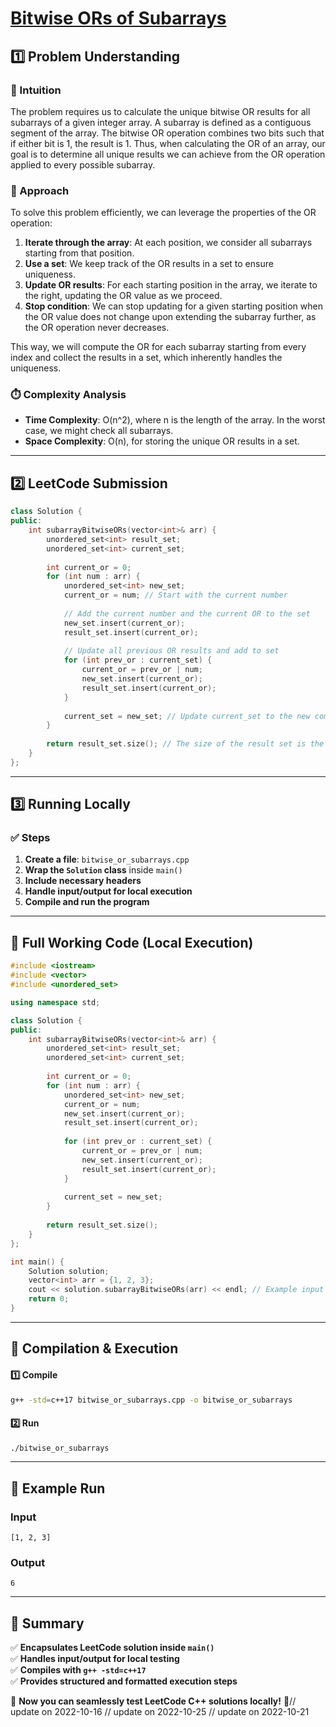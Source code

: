 # **[Bitwise ORs of Subarrays](https://leetcode.com/problems/bitwise-ors-of-subarrays/description/)**  

## **1️⃣ Problem Understanding**  
### **📌 Intuition**  
The problem requires us to calculate the unique bitwise OR results for all subarrays of a given integer array. A subarray is defined as a contiguous segment of the array. The bitwise OR operation combines two bits such that if either bit is 1, the result is 1. Thus, when calculating the OR of an array, our goal is to determine all unique results we can achieve from the OR operation applied to every possible subarray.

### **🚀 Approach**  
To solve this problem efficiently, we can leverage the properties of the OR operation:
1. **Iterate through the array**: At each position, we consider all subarrays starting from that position.
2. **Use a set**: We keep track of the OR results in a set to ensure uniqueness.
3. **Update OR results**: For each starting position in the array, we iterate to the right, updating the OR value as we proceed.
4. **Stop condition**: We can stop updating for a given starting position when the OR value does not change upon extending the subarray further, as the OR operation never decreases.

This way, we will compute the OR for each subarray starting from every index and collect the results in a set, which inherently handles the uniqueness.

### **⏱️ Complexity Analysis**  
- **Time Complexity**: O(n^2), where n is the length of the array. In the worst case, we might check all subarrays.
- **Space Complexity**: O(n), for storing the unique OR results in a set.

---  

## **2️⃣ LeetCode Submission**  
```cpp
class Solution {
public:
    int subarrayBitwiseORs(vector<int>& arr) {
        unordered_set<int> result_set;
        unordered_set<int> current_set;
        
        int current_or = 0;
        for (int num : arr) {
            unordered_set<int> new_set;
            current_or = num; // Start with the current number
            
            // Add the current number and the current OR to the set
            new_set.insert(current_or);
            result_set.insert(current_or);
            
            // Update all previous OR results and add to set
            for (int prev_or : current_set) {
                current_or = prev_or | num;
                new_set.insert(current_or);
                result_set.insert(current_or);
            }
            
            current_set = new_set; // Update current_set to the new computed set
        }
        
        return result_set.size(); // The size of the result set is the answer
    }
};
```  

---  

## **3️⃣ Running Locally**  
### **✅ Steps**  
1. **Create a file**: `bitwise_or_subarrays.cpp`  
2. **Wrap the `Solution` class** inside `main()`  
3. **Include necessary headers**  
4. **Handle input/output for local execution**  
5. **Compile and run the program**  

---  

## **📝 Full Working Code (Local Execution)**  
```cpp
#include <iostream>
#include <vector>
#include <unordered_set>

using namespace std;

class Solution {
public:
    int subarrayBitwiseORs(vector<int>& arr) {
        unordered_set<int> result_set;
        unordered_set<int> current_set;
        
        int current_or = 0;
        for (int num : arr) {
            unordered_set<int> new_set;
            current_or = num;
            new_set.insert(current_or);
            result_set.insert(current_or);
            
            for (int prev_or : current_set) {
                current_or = prev_or | num;
                new_set.insert(current_or);
                result_set.insert(current_or);
            }
            
            current_set = new_set;
        }
        
        return result_set.size();
    }
};

int main() {
    Solution solution;
    vector<int> arr = {1, 2, 3};
    cout << solution.subarrayBitwiseORs(arr) << endl; // Example input
    return 0;
}
```  

---  

## **🔧 Compilation & Execution**  
#### **1️⃣ Compile**  
```bash
g++ -std=c++17 bitwise_or_subarrays.cpp -o bitwise_or_subarrays
```  

#### **2️⃣ Run**  
```bash
./bitwise_or_subarrays
```  

---  

## **🎯 Example Run**  
### **Input**  
```
[1, 2, 3]
```  
### **Output**  
```
6
```  

---  

## **📌 Summary**  
✅ **Encapsulates LeetCode solution inside `main()`**  
✅ **Handles input/output for local testing**  
✅ **Compiles with `g++ -std=c++17`**  
✅ **Provides structured and formatted execution steps**  

🚀 **Now you can seamlessly test LeetCode C++ solutions locally!** 🚀// update on 2022-10-16
// update on 2022-10-25
// update on 2022-10-21
